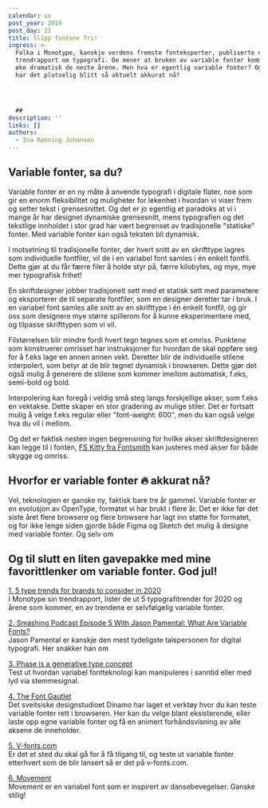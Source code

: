 ```yaml
---
calendar: ux
post_year: 2019
post_day: 21
title: Slipp fontene fri!
ingress: >-
  Folka i Monotype, kanskje verdens fremste fonteksperter, publiserte nylig en
  trendrapport om typografi. De mener at bruken av variable fonter kommer til å
  øke dramatisk de neste årene. Men hva er egentlig variable fonter? Og hvorfor
  har det plutselig blitt så aktuelt akkurat nå?




  ##
description: ''
links: []
authors:
  - Ina Rønning Johansen
---
```

## Variable fonter, sa du?

Variable fonter er en ny måte å anvende typografi i digitale flater, noe som gir en enorm fleksibilitet og muligheter for lekenhet i hvordan vi viser frem og setter tekst i grensesnittet. Og det er jo egentlig et paradoks at vi i mange år har designet dynamiske grensesnitt, mens typografien og det tekstlige innholdet i stor grad har vært begrenset av tradisjonelle "statiske" fonter. Med variable fonter kan også teksten bli dynamisk.

I motsetning til tradisjonelle fonter, der hvert snitt av en skrifttype lagres som individuelle fontfiler, vil de i en variabel font samles i én enkelt fontfil. Dette gjør at du får færre filer å holde styr på, færre kilobytes, og mye, mye mer typografisk frihet!

En skriftdesigner jobber tradisjonelt sett med et statisk sett med parametere og eksporterer de til separate fontfiler, som en designer deretter tar i bruk. I en variabel font samles alle snitt av en skrifttype i én enkelt fontfil, og gir oss som designere mye større spillerom for å kunne eksperimentere med, og tilpasse skrifttypen som vi vil. 

Filstørrelsen blir mindre fordi hvert tegn tegnes som et omriss. Punktene som konstruerer omrisset har instruksjoner for hvordan de skal oppføre seg for å f.eks lage en annen annen vekt. Deretter blir de individuelle stilene interpolert, som betyr at de blir tegnet dynamisk i browseren. Dette gjør det også mulig å generere de stilene som kommer imellom automatisk, f.eks, semi-bold og bold.

Interpolering kan foregå i veldig små steg langs forskjellige akser, som f.eks en vektakse. Dette skaper en stor gradering av mulige stiler. Det er fortsatt mulig å velge f.eks regular eller "font-weight: 600", men du kan også velge hva du vil i mellom. 

Og det er faktisk nesten ingen begrensning for hvilke akser skriftdesigneren kan legge til i fonten,  [FS Kitty fra Fontsmith](https://www.variable-fonts.com/fonts/fs-kitty) kan justeres med akser for både skygge og omriss.



## Hvorfor er variable fonter 🔥 akkurat nå?

Vel, teknologien er ganske ny, faktisk bare tre år gammel. Variable fonter er en evolusjon av OpenType, formatet vi har brukt i flere år.  Det er ikke før det siste året flere browsere og flere browsere har lagt inn støtte for formatet, og for ikke lenge siden gjorde både Figma og Sketch det mulig å designe med variable fonter. Og selv om 



## Og til slutt en liten gavepakke med mine favorittlenker om variable fonter. God jul! 

[1. 5 type trends for brands to consider in 2020](https://hello.monotype.com/5-Type-Trends-for-Brands-2020.html)\
I Monotype sin trendrapport, lister de ut 5 typografitrender for 2020 og årene som kommer, en av trendene er selvfølgelig variable fonter.

[2. Smashing Podcast Episode 5 With Jason Pamental: What Are Variable Fonts?](https://share.transistor.fm/s/a800792e)\
Jason Pamental er kanskje den mest tydeligste talspersonen for digital typografi. Her snakker han om 

[3. Phase is a generative type concept](https://www.eliashanzer.com/phase/)\
Test ut hvordan variabel fontteknologi kan manipuleres i sanntid eller med lyd via stemmesignal.

[4. The Font Gautlet](https://dinamodarkroom.com/gauntlet/)\
Det sveitsiske designstudioet Dinamo har laget et verktøy hvor du kan teste variable fonter rett i browseren. Her kan du velge blant eksisterende, eller laste opp egne variable fonter og få en animert forhåndsvisning av alle aksene de inneholder.

[5. V-fonts.com](https://v-fonts.com/)\
Er det et sted du skal gå for å få tilgang til, og teste ut variable fonter etterhvert som de blir lansert så er det på v-fonts.com.

[6. Movement](http://www.nmtype.com/movement/)\
Movement er en variabel font som er inspirert av dansebevegelser. Ganske stilig!

